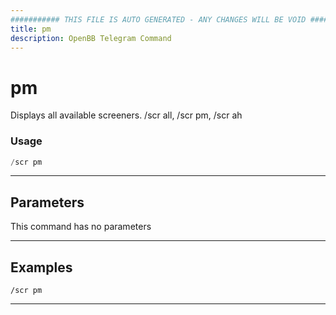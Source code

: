 ```yaml
---
########### THIS FILE IS AUTO GENERATED - ANY CHANGES WILL BE VOID ###########
title: pm
description: OpenBB Telegram Command
---
```


# pm

Displays all available screeners. /scr all, /scr pm, /scr ah

### Usage

```python wordwrap
/scr pm
```

---

## Parameters

This command has no parameters


---

## Examples

```
/scr pm
```
---
